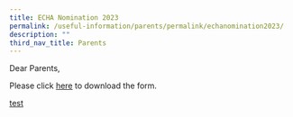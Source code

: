 ```yaml
---
title: ECHA Nomination 2023
permalink: /useful-information/parents/permalink/echanomination2023/
description: ""
third_nav_title: Parents
---
```

Dear Parents,

Please click [here](/files/nomination%20form_2023_4july2023.pdf) to download the form.

[test](https://cms.isomer.gov.sg/sites/moe-tkps/media/files/mediaDirectory/files/editMediaSettings/echa%20nomination%20form_2023.pdf)